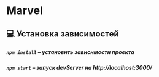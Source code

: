 # Marvel

## 💻 Установка зависимостей

##### `npm install` – установить зависимости проекта

##### `npm start` – запуск devServer на http://localhost:3000/
